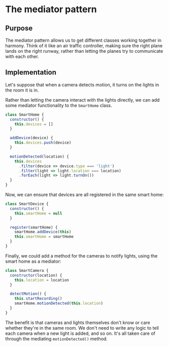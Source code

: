 # The mediator pattern

<Vimeo id="123" />

## Purpose

The mediator pattern allows us to get different classes working together in
harmony. Think of it like an air traffic controller, making sure the right plane
lands on the right runway, rather than letting the planes try to communicate
with each other.

## Implementation

Let's suppose that when a camera detects motion, it turns on the lights in the
room it is in.

Rather than letting the camera interact with the lights directly, we can add
some mediator functionality to the `SmartHome` class.

```js
class SmartHome {
  constructor() {
    this.devices = []
  }

  addDevice(device) {
    this.devices.push(device)
  }

  motionDetected(location) {
    this.devices
      .filter(device => device.type === 'light')
      .filter(light => light.location === location)
      .forEach(light => light.turnOn())
  }
}
```

Now, we can ensure that devices are all registered in the same smart home:

```js
class SmartDevice {
  constructor() {
    this.smartHome = null
  }

  register(smartHome) {
    smartHome.addDevice(this)
    this.smartHome = smartHome
  }
}
```

Finally, we could add a method for the cameras to notify lights, using the smart
home as a mediator:

```js
class SmartCamera {
  constructor(location) {
    this.location = location
  }

  detectMotion() {
    this.startRecording()
    smartHome.motionDetected(this.location)
  }
}
```

The benefit is that cameras and lights themselves don't know or care whether
they're in the same room. We don't need to write any logic to tell each camera
when a new light is added, and so on. It's all taken care of through the
mediating `motionDetected()` method.
